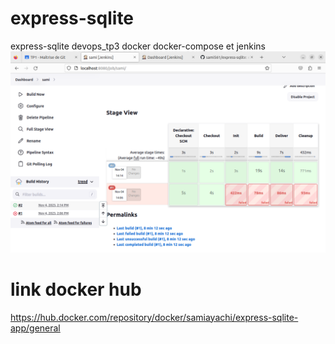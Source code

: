 # express-sqlite

express-sqlite devops_tp3 docker docker-compose et jenkins
![alt text](https://github.com/sami561/express-sqlite/blob/main/Screenshot%20from%202023-11-04%2014-17-49.png)

# link docker hub

https://hub.docker.com/repository/docker/samiayachi/express-sqlite-app/general
